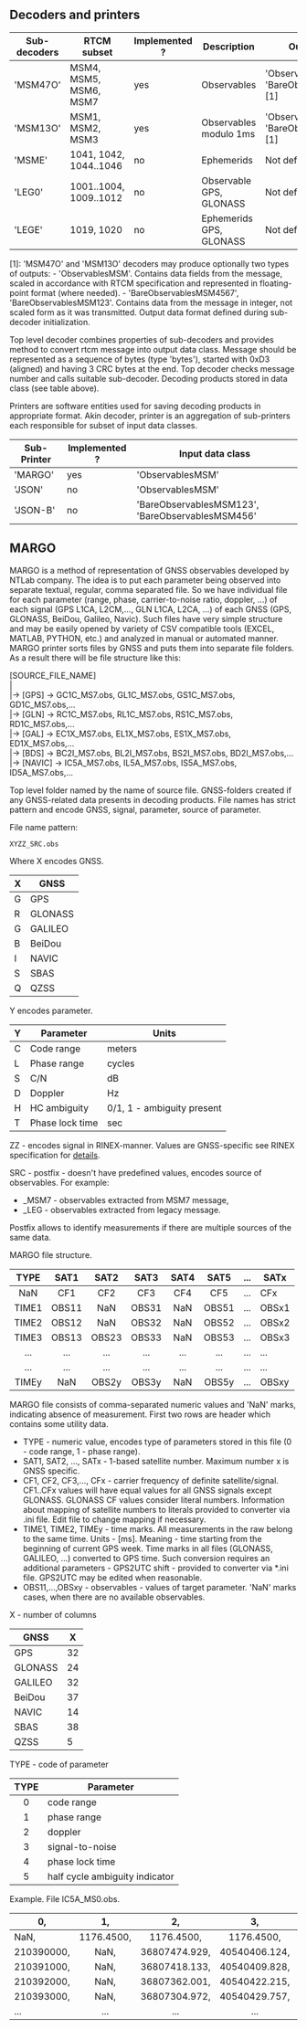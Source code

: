 
## Decoders and printers


| Sub-decoders     | RTCM subset             | Implemented ? | Description            | Output data class
| -----------      | -----------             | -----------   | -----------            | -----------
| 'MSM47O'         | MSM4, MSM5, MSM6, MSM7  | yes           | Observables            | 'ObservablesMSM' or 'BareObservablesMSM4567' [1]
| 'MSM13O'         | MSM1, MSM2, MSM3        | yes           | Observables modulo 1ms | 'ObservablesMSM' or 'BareObservablesMSM123' [1]
| 'MSME'           | 1041, 1042, 1044..1046  | no            | Ephemerids             | Not defined   
| 'LEG0'           | 1001..1004, 1009..1012  | no            | Observable GPS, GLONASS| Not defined  
| 'LEGE'           | 1019, 1020              | no            | Ephemerids GPS, GLONASS| Not defined  

[1]: 'MSM47O' and 'MSM13O' decoders may produce optionally two types of outputs:
    - 'ObservablesMSM'. Contains data fields from the message, scaled in accordance with RTCM specification and represented in floating-point
    format (where needed).
    - 'BareObservablesMSM4567', 'BareObservablesMSM123'. Contains data from the message in integer, not scaled form as it was transmitted.
    Output data format defined during sub-decoder initialization.      

Top level decoder combines properties of sub-decoders and provides method to convert rtcm message into output data class. Message should be represented as a sequence of bytes (type 'bytes'), started with 0xD3 (aligned) and having 3 CRC bytes at the end. Top decoder checks message number and calls suitable sub-decoder. Decoding products stored in data class (see table above).

Printers are software entities used for saving decoding products in appropriate format. Akin decoder, printer is an aggregation of sub-printers
each responsible for subset of input data classes. 

| Sub-Printer      | Implemented ?  | Input data class
| -----------      | -----------    | -----------
| 'MARGO'          |  yes           | 'ObservablesMSM'
| 'JSON'           |  no            | 'ObservablesMSM'
| 'JSON-B'         |  no            | 'BareObservablesMSM123', 'BareObservablesMSM456'


## MARGO

MARGO is a method of representation of GNSS observables developed by NTLab company. The idea is to put each parameter being observed into 
separate textual, regular, comma separated file. So we have individual file for each parameter (range, phase, carrier-to-noise ratio, doppler, ...)
of each signal (GPS L1CA, L2CM,..., GLN L1CA, L2CA, ...) of each GNSS (GPS, GLONASS, BeiDou, Galileo, Navic). Such files have very simple structure
and may be easily opened by variety of CSV compatible tools (EXCEL, MATLAB, PYTHON, etc.) and analyzed in manual or automated manner. MARGO printer
sorts files by GNSS and puts them into separate file folders. As a result there will be file structure like this:

[SOURCE_FILE_NAME]   
|   
|-> [GPS] -> GC1C_MS7.obs, GL1C_MS7.obs, GS1C_MS7.obs, GD1C_MS7.obs,...   
|-> [GLN] -> RC1C_MS7.obs, RL1C_MS7.obs, RS1C_MS7.obs, RD1C_MS7.obs,...    
|-> [GAL] -> EC1X_MS7.obs, EL1X_MS7.obs, ES1X_MS7.obs, ED1X_MS7.obs,...    
|-> [BDS] -> BC2I_MS7.obs, BL2I_MS7.obs, BS2I_MS7.obs, BD2I_MS7.obs,...    
|-> [NAVIC] -> IC5A_MS7.obs, IL5A_MS7.obs, IS5A_MS7.obs, ID5A_MS7.obs,...    

Top level folder named by the name of source file. GNSS-folders created if any GNSS-related data presents in decoding products.
File names has strict pattern and encode GNSS, signal, parameter, source of parameter.

File name pattern:

    XYZZ_SRC.obs

Where X encodes GNSS.

| X      | GNSS
| -----  | -----
| G      | GPS
| R      | GLONASS
| G      | GALILEO
| B      | BeiDou
| I      | NAVIC
| S      | SBAS
| Q      | QZSS

Y encodes parameter.

| Y      | Parameter       | Units
| ------ | --------------- | ------ 
| C      | Code range      | meters 
| L      | Phase range     | cycles
| S      | C/N             | dB
| D      | Doppler         | Hz
| H      | HC ambiguity    | 0/1, 1 - ambiguity present 
| T      | Phase lock time | sec

ZZ - encodes signal in RINEX-manner. Values are GNSS-specific see RINEX specification for [details](http://acc.igs.org/misc/rinex304.pdf). 

SRC - postfix - doesn't have predefined values, encodes source of observables. For example:
* _MSM7 - observables extracted from MSM7 message,
* _LEG  - observables extracted from legacy message.

Postfix allows to identify measurements if there are multiple sources of the same data.

MARGO file structure.

| TYPE    | SAT1   | SAT2   | SAT3   | SAT4   | SAT5   | ...    | SATx 
| :-----: | :----: | :----: | :----: | :----: | :----: | :----: | ----
|   NaN   |  CF1   |  CF2   |  CF3   |  CF4   |  CF5   |  ...   |  CFx 
|  TIME1  | OBS11  |  NaN   |  OBS31 |  NaN   |  OBS51 |  ...   | OBSx1
|  TIME2  | OBS12  |  NaN   |  OBS32 |  NaN   |  OBS52 |  ...   | OBSx2
|  TIME3  | OBS13  | OBS23  |  OBS33 |  NaN   |  OBS53 |  ...   | OBSx3
|   ...   |  ...   |  ...   |  ...   |  ...   |  ...   |  ...   |  ...
|   ...   |  ...   |  ...   |  ...   |  ...   |  ...   |  ...   |  ...
|  TIMEy  |  NaN   | OBS2y  |  OBS3y |  NaN   |  OBS5y |  ...   | OBSxy

MARGO file consists of comma-separated numeric values and 'NaN' marks, indicating absence of measurement. First two rows are 
header which contains some utility data.

* TYPE - numeric value, encodes type of parameters stored in this file (0 - code range, 1 - phase range).
* SAT1, SAT2, ..., SATx - 1-based satellite number. Maximum number x is GNSS specific.
* CF1, CF2, CF3,..., CFx - carrier frequency of definite satellite/signal. CF1..CFx values will have equal values for all GNSS signals except GLONASS.
GLONASS CF values consider literal numbers. Information about mapping of satellite numbers to literals provided to converter via .ini file. Edit file to change mapping if necessary.
* TIME1, TIME2, TIMEy - time marks. All measurements in the raw belong to the same time. Units - [ms]. Meaning - time starting from the beginning of current GPS week. Time marks in all files (GLONASS, GALILEO, ...) converted to GPS time. Such conversion requires an additional parameters - GPS2UTC shift - provided to converter via *.ini file. GPS2UTC may be edited when reasonable.
* OBS11,...,OBSxy - observables - values of target parameter. 'NaN' marks cases, when there are no available observables.

X - number of columns

| GNSS    | X      
| -----   | -----  
| GPS     | 32      
| GLONASS | 24      
| GALILEO | 32      
| BeiDou  | 37      
| NAVIC   | 14      
| SBAS    | 38      
| QZSS    | 5

TYPE - code of parameter

| TYPE    | Parameter
| :-----: | -----
| 0       | code range
| 1       | phase range
| 2       | doppler
| 3       | signal-to-noise
| 4       | phase lock time
| 5       | half cycle ambiguity indicator

Example. File IC5A_MS0.obs.

|    0,    |          1,    |          2,    |          3,    |          4,    |          5,    |          6,    | ...,|        14
| ---------|:--------------:|:--------------:|:--------------:|:--------------:|:--------------:|:--------------:|:---:|:-----------:
|   NaN,   |      1176.4500,|      1176.4500,|      1176.4500,|      1176.4500,|      1176.4500,|      1176.4500,| ...,|    1176.4500
|210390000,|            NaN,|   36807474.929,|   40540406.124,|            NaN,|            NaN,|   38633538.891,| ...,|          NaN
|210391000,|            NaN,|   36807418.133,|   40540409.828,|            NaN,|            NaN,|   38633554.172,| ...,|          NaN
|210392000,|            NaN,|   36807362.001,|   40540422.215,|            NaN,|            NaN,|   38633568.849,| ...,|          NaN
|210393000,|            NaN,|   36807304.972,|   40540429.757,|            NaN,|            NaN,|   38633587.221,| ...,|          NaN
|   ...    |     ...        |    ...         |    ...         |      ...       |       ...      |      ...       | ...,|     ...

